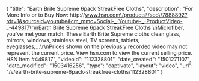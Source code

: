 {
    "title": "Earth Brite Supreme 6pack StreakFree Cloths",
    "description": "For More Info or to Buy Now: http:\/\/www.hsn.com\/products\/seo\/7888892?rdr=1&sourceid=youtube&cm_mmc=Social-_-Youtube-_-ProductVideo-_-449817\r\nEarth Brite Supreme 6pack StreakFree Cloths  \nMicrofiber, you've met your match. These Earth Brite Supreme cloths clean glass, mirrors, windows, stainless steel, TV screens, tablets, eyeglasses,...\r\nPrices shown on the previously recorded video may not represent the current price.  View hsn.com to view the current selling price. HSN Item #449817",
    "videoid": "112328801",
    "date_created": "1501271107",
    "date_modified": "1503416256",
    "type": "captivate",
    "layout": "video",
    "url": "\/v\/earth-brite-supreme-6pack-streakfree-cloths\/112328801"
}